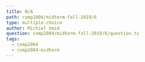 ```yaml
---
title: N/A
path: comp2804/midterm-fall-2019/6
type: multiple-choice
author: Michiel Smid
question: comp2804/midterm-fall-2019/6/question.ts
tags:
  - comp2804
  - comp2804-midterm
---
```

